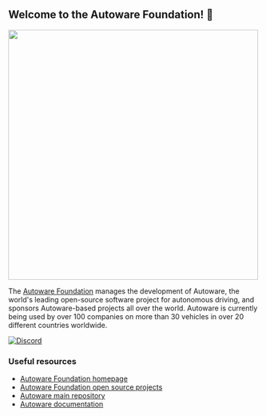 ## Welcome to the Autoware Foundation! 👋

<img src="https://user-images.githubusercontent.com/63835446/162110040-7cbceb06-5854-4af4-98ff-2ab77629bacc.png" width=500>

The [Autoware Foundation](https://www.autoware.org/) manages the development of Autoware, the world's leading open-source software project for autonomous driving, and sponsors Autoware-based projects all over the world. Autoware is currently being used by over 100 companies on more than 30 vehicles in over 20 different countries worldwide.

[![Discord](https://img.shields.io/discord/953808765935816715?label=Autoware%20Discord&style=flat-square)](https://discord.gg/Q94UsPvReQ)

### Useful resources

- [Autoware Foundation homepage](https://www.autoware.org/)
- [Autoware Foundation open source projects](https://github.com/autowarefoundation/autoware-projects/wiki#autoware-foundation-open-source-projects)
- [Autoware main repository](https://github.com/autowarefoundation/autoware)
- [Autoware documentation](https://autowarefoundation.github.io/autoware-documentation/main/)
